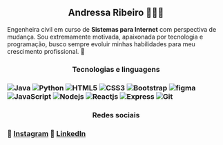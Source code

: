<h2 align="center"> Andressa Ribeiro 👩‍💻👋</h2>

Engenheira civil em curso de **Sistemas para Internet** com perspectiva de mudança. Sou extremamente motivada, apaixonada por tecnologia e programação, busco sempre evoluir minhas habilidades para meu crescimento profissional. 🚀

<h3 align="center"> Tecnologias e linguagens<h3>

![Java](https://img.shields.io/badge/Java-ED8B00?style=for-the-badge&logo=java&logoColor=white)
![Python](https://img.shields.io/badge/Python-14354C?style=for-the-badge&logo=python&logoColor=white)
![HTML5](https://img.shields.io/badge/HTML5-E34C26?style=for-the-badge&logo=html5&logoColor=white)
![CSS3](https://img.shields.io/badge/CSS3-1572B6?style=for-the-badge&logo=css3&logoColor=white)
![Bootstrap](https://img.shields.io/badge/Bootstrap-7952B3?style=for-the-badge&logo=bootstrap&logoColor=white)
![figma](https://img.shields.io/badge/Figma-F24E1E?style=for-the-badge&logo=figma&logoColor=white)
![JavaScript](https://img.shields.io/badge/JavaScript-F7DF1E?style=for-the-badge&logo=javascript&logoColor=black)
![Nodejs](https://img.shields.io/badge/Nodejs-339933?style=for-the-badge&logo=nodejs&logoColor=white)
![Reactjs](https://img.shields.io/badge/Reactjs-61DAFB?style=for-the-badge&logo=react&logoColor=white)
![Express](https://img.shields.io/badge/Express-000000?style=for-the-badge&logo=express&logoColor=white)
![Git](https://img.shields.io/badge/Git-000?style=for-the-badge&logo=git&logoColor=white)

<h3 align="center"> Redes sociais <h3>

📸 [Instagram](https://instagram.com/andressarfn)
💼 [LinkedIn](https://www.linkedin.com/in/andressarfn/)

